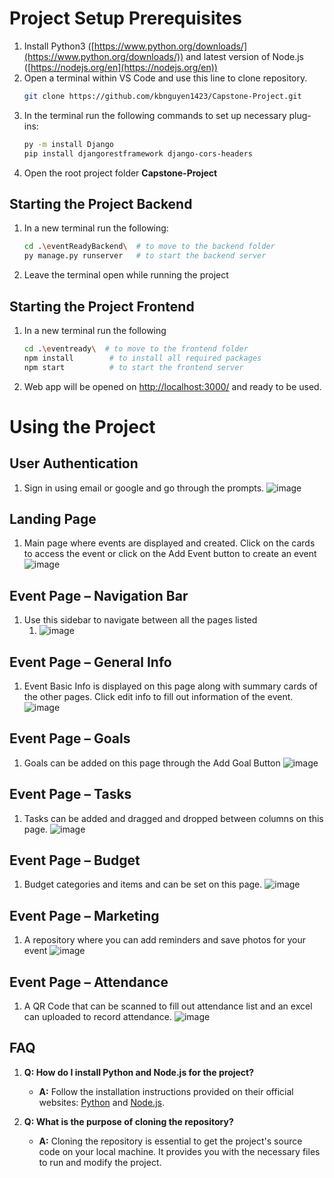 # Project Setup Prerequisites

1. Install Python3 ([https://www.python.org/downloads/](https://www.python.org/downloads/)) and latest version of Node.js ([https://nodejs.org/en](https://nodejs.org/en))
2. Open a terminal within VS Code and use this line to clone repository.
   ```bash
   git clone https://github.com/kbnguyen1423/Capstone-Project.git
   ```
3. In the terminal run the following commands to set up necessary plug-ins:
   ```bash
   py -m install Django
   pip install djangorestframework django-cors-headers
   ```
4. Open the root project folder **Capstone-Project**

## Starting the Project Backend

1. In a new terminal run the following:
   ```bash
   cd .\eventReadyBackend\  # to move to the backend folder
   py manage.py runserver   # to start the backend server
   ```
2. Leave the terminal open while running the project

## Starting the Project Frontend

1. In a new terminal run the following
   ```bash
   cd .\eventready\  # to move to the frontend folder
   npm install        # to install all required packages
   npm start          # to start the frontend server
   ```
2. Web app will be opened on [http://localhost:3000/](http://localhost:3000/) and ready to be used.

# Using the Project


## User Authentication 

1. Sign in using email or google and go through the prompts. ![image](https://github.com/kbnguyen1423/Capstone-Project/assets/98423738/a3a2fd38-6084-44c8-9695-21b5f77dfd28)


## Landing Page 

1. Main page where events are displayed and created. Click on the cards to access the event or click on the Add Event button to create an event ![image](https://github.com/kbnguyen1423/Capstone-Project/assets/98423738/21a4f2bf-828c-47bd-aee0-5920c3dde93c)



## Event Page – Navigation Bar

1. Use this sidebar to navigate between all the pages listed
   1. ![image](https://github.com/kbnguyen1423/Capstone-Project/assets/98423738/474121b3-f32c-45d7-b760-6b96cdd812e0)


## Event Page – General Info

1. Event Basic Info is displayed on this page along with summary cards of the other pages. Click edit info to fill out information of the event. ![image](https://github.com/kbnguyen1423/Capstone-Project/assets/98423738/0ba6f8e4-3f56-43d8-a7d8-d97d4473fb91)



## Event Page – Goals

1. Goals can be added on this page through the Add Goal Button
   ![image](https://github.com/kbnguyen1423/Capstone-Project/assets/98423738/7d8a445b-e1b7-4db4-ac63-22b2d1a00c9b)


## Event Page – Tasks

1. Tasks can be added and dragged and dropped between columns on this page.
   ![image](https://github.com/kbnguyen1423/Capstone-Project/assets/98423738/fcf2ea43-f91d-4e32-bcbd-2dec50ecbff1)


## Event Page – Budget

1. Budget categories and items and can be set on this page.
   ![image](https://github.com/kbnguyen1423/Capstone-Project/assets/98423738/7c24d32f-4144-4d81-b05b-345bb7af28d2)


## Event Page – Marketing 

1. A repository where you can add reminders and save photos for your event ![image](https://github.com/kbnguyen1423/Capstone-Project/assets/98423738/d25b634d-b7e3-48cb-89f0-3dcd843a8375)


## Event Page – Attendance 

1. A QR Code that can be scanned to fill out attendance list and an excel can uploaded to record attendance. ![image](https://github.com/kbnguyen1423/Capstone-Project/assets/98423738/5739b0a9-f3e6-4872-8e97-122de091dcd0)



## FAQ

1. **Q: How do I install Python and Node.js for the project?**
   - **A:** Follow the installation instructions provided on their official websites: [Python](https://www.python.org/downloads/) and [Node.js](https://nodejs.org/en).

2. **Q: What is the purpose of cloning the repository?**
   - **A:** Cloning the repository is essential to get the project's source code on your local machine. It provides you with the necessary files to run and modify the project.


